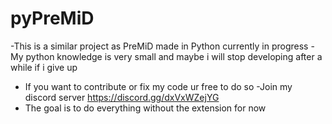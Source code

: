 # pyPreMiD
-This is a similar project as PreMiD made in Python currently in progress
-My python knowledge is very small and maybe i will stop developing after a while if i give up

- If you want to contribute or fix my code ur free to do so
-Join my discord server https://discord.gg/dxVxWZejYG
- The goal is to do everything without the extension for now 
